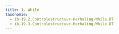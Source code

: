 ```yaml
---
title: 1. While
taxonomie:
  - ib-19.2.Controlestructuur-Herhaling-While.DT
  - ib-19.3.Controlestructuur-Herhaling-While.DT
---
```

